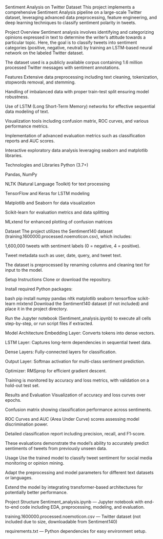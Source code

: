 Sentiment Analysis on Twitter Dataset
This project implements a comprehensive Sentiment Analysis pipeline on a large-scale Twitter dataset, leveraging advanced data preprocessing, feature engineering, and deep learning techniques to classify sentiment polarity in tweets.

Project Overview
Sentiment analysis involves identifying and categorizing opinions expressed in text to determine the writer’s attitude towards a particular topic. Here, the goal is to classify tweets into sentiment categories (positive, negative, neutral) by training an LSTM-based neural network on the labeled Twitter dataset.

The dataset used is a publicly available corpus containing 1.6 million processed Twitter messages with sentiment annotations.

Features
Extensive data preprocessing including text cleaning, tokenization, stopwords removal, and stemming.

Handling of imbalanced data with proper train-test split ensuring model robustness.

Use of LSTM (Long Short-Term Memory) networks for effective sequential data modeling of text.

Visualization tools including confusion matrix, ROC curves, and various performance metrics.

Implementation of advanced evaluation metrics such as classification reports and AUC scores.

Interactive exploratory data analysis leveraging seaborn and matplotlib libraries.

Technologies and Libraries
Python (3.7+)

Pandas, NumPy

NLTK (Natural Language Toolkit) for text processing

TensorFlow and Keras for LSTM modeling

Matplotlib and Seaborn for data visualization

Scikit-learn for evaluation metrics and data splitting

MLxtend for enhanced plotting of confusion matrices

Dataset
The project utilizes the Sentiment140 dataset (training.1600000.processed.noemoticon.csv), which includes:

1,600,000 tweets with sentiment labels (0 = negative, 4 = positive).

Tweet metadata such as user, date, query, and tweet text.

The dataset is preprocessed by renaming columns and cleaning text for input to the model.

Setup Instructions
Clone or download the repository.

Install required Python packages:

bash
pip install numpy pandas nltk matplotlib seaborn tensorflow scikit-learn mlxtend
Download the Sentiment140 dataset (if not included) and place it in the project directory.

Run the Jupyter notebook (Sentiment_analysis.ipynb) to execute all cells step-by-step, or run script files if extracted.

Model Architecture
Embedding Layer: Converts tokens into dense vectors.

LSTM Layer: Captures long-term dependencies in sequential tweet data.

Dense Layers: Fully-connected layers for classification.

Output Layer: Softmax activation for multi-class sentiment prediction.

Optimizer: RMSprop for efficient gradient descent.

Training is monitored by accuracy and loss metrics, with validation on a hold-out test set.

Results and Evaluation
Visualization of accuracy and loss curves over epochs.

Confusion matrix showing classification performance across sentiments.

ROC Curves and AUC (Area Under Curve) scores assessing model discrimination power.

Detailed classification report including precision, recall, and F1-score.

These evaluations demonstrate the model’s ability to accurately predict sentiments of tweets from previously unseen data.

Usage
Use the trained model to classify tweet sentiment for social media monitoring or opinion mining.

Adapt the preprocessing and model parameters for different text datasets or languages.

Extend the model by integrating transformer-based architectures for potentially better performance.

Project Structure
Sentiment_analysis.ipynb — Jupyter notebook with end-to-end code including EDA, preprocessing, modeling, and evaluation.

training.1600000.processed.noemoticon.csv — Twitter dataset (not included due to size, downloadable from Sentiment140)

requirements.txt — Python dependencies for easy environment setup.

